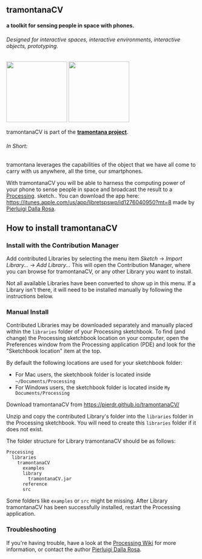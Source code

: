 
## tramontanaCV
#### a toolkit for sensing people in space with phones.
 
###### Designed for interactive spaces, interactive environments, interactive objects, prototyping.

<img width="160px" src="http://transit7.cargocollective.com/1/23/757295/13019034/Screen-Shot-2017-08-27-at-5.57.33-PM.png" alt=""><span> </span><img width="160px" src="http://payload535.cargocollective.com/1/23/757295/13019034/Screen-Shot-2017-08-27-at-5.56.49-PM_640.png" alt="">

tramontanaCV is part of the **[tramontana project](http://www.tramontana.xyz)**. 

###### In Short:
tramontana leverages the capabilities of the object that we have all come to carry with us anywhere, all the time, our smartphones. 

With tramontanaCV you will be able to harness the computing power of your phone to sense people in space and broadcast the result to a [Processing](https://processing.org). sketch.. 
You can download the app here: https://itunes.apple.com/us/app/libretspswp/id1276040950?mt=8
made by [Pierluigi Dalla Rosa](http://www.pierdr.com).




## How to install tramontanaCV

### Install with the Contribution Manager

Add contributed Libraries by selecting the menu item _Sketch_ → _Import Library..._ → _Add Library..._ This will open the Contribution Manager, where you can browse for tramontanaCV, or any other Library you want to install.

Not all available Libraries have been converted to show up in this menu. If a Library isn't there, it will need to be installed manually by following the instructions below.

### Manual Install

Contributed Libraries may be downloaded separately and manually placed within the `libraries` folder of your Processing sketchbook. To find (and change) the Processing sketchbook location on your computer, open the Preferences window from the Processing application (PDE) and look for the "Sketchbook location" item at the top.

By default the following locations are used for your sketchbook folder: 
  * For Mac users, the sketchbook folder is located inside `~/Documents/Processing` 
  * For Windows users, the sketchbook folder is located inside `My Documents/Processing`

Download tramontanaCV from https://pierdr.github.io/tramontanaCV/

Unzip and copy the contributed Library's folder into the `libraries` folder in the Processing sketchbook. You will need to create this `libraries` folder if it does not exist.

The folder structure for Library tramontanaCV should be as follows:

```
Processing
  libraries
    tramontanaCV
      examples
      library
        tramontanaCV.jar
      reference
      src
```
             
Some folders like `examples` or `src` might be missing. After Library tramontanaCV has been successfully installed, restart the Processing application.

### Troubleshooting

If you're having trouble, have a look at the [Processing Wiki](https://github.com/processing/processing/wiki/How-to-Install-a-Contributed-Library) for more information, or contact the author [Pierluigi Dalla Rosa](http://www.pierdr.com).
